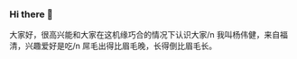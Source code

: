 ### Hi there 👋

<!--
**wayneyyy/wayneyyy** is a ✨ _special_ ✨ repository because its `README.md` (this file) appears on your GitHub profile.

Here are some ideas to get you started:

- 🔭 I’m currently working on ...
- 🌱 I’m currently learning ...
- 👯 I’m looking to collaborate on ...
- 🤔 I’m looking for help with ...
- 💬 Ask me about ...
- 📫 How to reach me: ...
- 😄 Pronouns: ...
- ⚡ Fun fact: ...
-->
大家好，很高兴能和大家在这机缘巧合的情况下认识大家/n
我叫杨伟健，来自福清，兴趣爱好是吃/n
屌毛出得比眉毛晚，长得倒比眉毛长。
